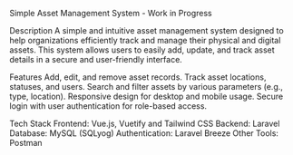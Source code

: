 Simple Asset Management System - Work in Progress

Description
A simple and intuitive asset management system designed to help organizations efficiently track and manage their physical and digital assets. This system allows users to easily add, update, and track asset details in a secure and user-friendly interface.

Features
Add, edit, and remove asset records.
Track asset locations, statuses, and users.
Search and filter assets by various parameters (e.g., type, location).
Responsive design for desktop and mobile usage.
Secure login with user authentication for role-based access.

Tech Stack
Frontend: Vue.js, Vuetify and Tailwind CSS
Backend: Laravel
Database: MySQL (SQLyog)
Authentication: Laravel Breeze
Other Tools: Postman


